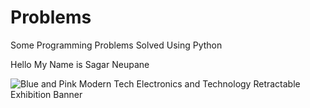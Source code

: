 # Problems
Some Programming Problems Solved Using Python
 

Hello My Name is Sagar Neupane

![Blue and Pink Modern Tech Electronics and Technology Retractable Exhibition Banner](https://user-images.githubusercontent.com/51265864/167561898-fc5c9fd3-6203-411e-894a-3e42970bed3a.png)

